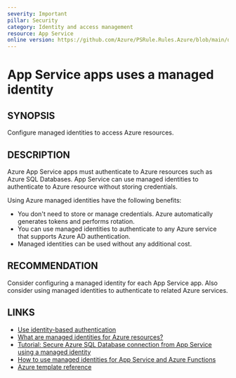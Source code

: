 ```yaml
---
severity: Important
pillar: Security
category: Identity and access management
resource: App Service
online version: https://github.com/Azure/PSRule.Rules.Azure/blob/main/docs/en/rules/Azure.AppService.ManagedIdentity.md
---
```


# App Service apps uses a managed identity

## SYNOPSIS

Configure managed identities to access Azure resources.

## DESCRIPTION

Azure App Service apps must authenticate to Azure resources such as Azure SQL Databases.
App Service can use managed identities to authenticate to Azure resource without storing credentials.

Using Azure managed identities have the following benefits:

- You don't need to store or manage credentials.
Azure automatically generates tokens and performs rotation.
- You can use managed identities to authenticate to any Azure service that supports Azure AD authentication.
- Managed identities can be used without any additional cost.

## RECOMMENDATION

Consider configuring a managed identity for each App Service app.
Also consider using managed identities to authenticate to related Azure services.

## LINKS

- [Use identity-based authentication](https://docs.microsoft.com/azure/architecture/framework/security/design-identity-authentication#use-identity-based-authentication)
- [What are managed identities for Azure resources?](https://docs.microsoft.com/azure/active-directory/managed-identities-azure-resources/overview)
- [Tutorial: Secure Azure SQL Database connection from App Service using a managed identity](https://docs.microsoft.com/azure/app-service/app-service-web-tutorial-connect-msi)
- [How to use managed identities for App Service and Azure Functions](https://docs.microsoft.com/azure/app-service/overview-managed-identity?tabs=dotnet)
- [Azure template reference](https://docs.microsoft.com/azure/templates/microsoft.web/sites#managedserviceidentity-object)
